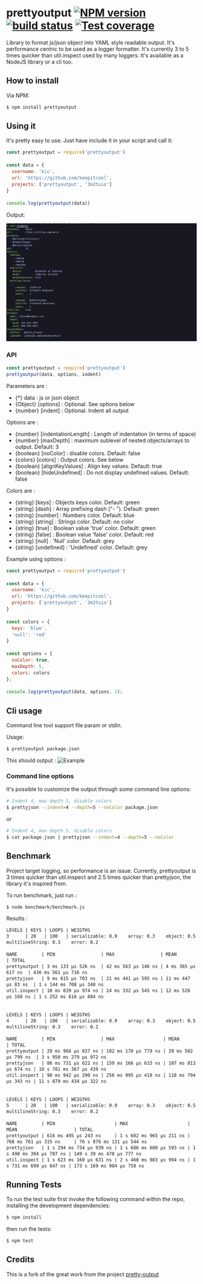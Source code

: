 # prettyoutput [![NPM version][npm-image]][npm-url] [![build status][travis-image]][travis-url] [![Test coverage][coveralls-image]][coveralls-url]

Library to format js/json object into YAML style readable output.
It's performance centric to be used as a logger formatter.
It's currently 3 to 5 times quicker than util.inspect used by many loggers.
It's available as a NodeJS library or a cli too.

## How to install

Via NPM:

```bash
$ npm install prettyoutput
```

## Using it

It's pretty easy to use. Just have include it in your script and call it:

```javascript
const prettyoutput = require('prettyoutput')

const data = {
  username: 'kic',
  url: 'https://github.com/keepitcool',
  projects: ['prettyoutput', '3m2tuio']
}

console.log(prettyoutput(data))
```

Output:

![Example](docs/images/example.png)

### API

```javascript
const prettyoutput = require('prettyoutput')
prettyoutput(data, options, indent)
```

Parameters are :
 * {*} data            : js or json object
 * {Object} [options]  : Optional. See options below
 * {number} [indent]   : Optional. Indent all output

Options are :
 * {number} [indentationLength]  : Length of indentation (in terms of space)
 * {number} [maxDepth]           : maximum sublevel of nested objects/arrays to output. Default: 3
 * {boolean} [noColor]           : disable colors. Default: false
 * {colors} [colors]             : Output colors. See below
 * {boolean} [alignKeyValues]    : Align key values. Default: true
 * {boolean} [hideUndefined]     : Do not display undefined values. Default: false

Colors are :
 * {string} [keys]       : Objects keys color. Default: green
 * {string} [dash]       : Array prefixing dash ("- "). Default: green
 * {string} [number]     : Numbers color. Default: blue
 * {string} [string]     : Strings color. Default: no color
 * {string} [true]       : Boolean value 'true' color. Default: green
 * {string} [false]      : Boolean value 'false' color. Default: red
 * {string} [null]       : 'Null' color. Default: grey
 * {string} [undefined]  : 'Undefined' color. Default: grey

Example using options :
```javascript
const prettyoutput = require('prettyoutput')

const data = {
  username: 'kic',
  url: 'https://github.com/keepitcool',
  projects: ['prettyoutput', '3m2tuio']
}

const colors = {
  keys: 'blue',
  'null': 'red'
}

const options = {
  noColor: true,
  maxDepth: 5,
  colors: colors
};

console.log(prettyoutput(data, options, 2);
```

## Cli usage

Command line tool support file param or stdin.

Usage:
```bash
$ prettyoutput package.json
```

This should output :
![Example](docs/images/example_cli.png)

### Command line options

It's possible to customize the output through some command line options:

```bash
# Indent 4, max depth 5, disable colors
$ prettyjson --indent=4 --depth=5 --noColor package.json
```

or

```bash
# Indent 4, max depth 5, disable colors
$ cat package.json | prettyjson --indent=4 --depth=5 --noColor
```

## Benchmark
Project target logging, so performance is an issue.
Currently, prettyoutput is 3 times quicker than util.inspect and 2.5 times quicker than prettyjson, the library it's inspired from.

To run benchmark, just run :
```bash
$ node benchmark/benchmark.js
```

Results :
```
LEVELS | KEYS | LOOPS | WEIGTHS
3      | 20   | 100   | serializable: 0.9    array: 0.3    object: 0.5    multilineString: 0.3    error: 0.2

NAME         | MIN                 | MAX                 | MEAN                | TOTAL
prettyoutput | 3 ms 133 µs 526 ns  | 42 ms 563 µs 146 ns | 4 ms 365 µs 617 ns  | 436 ms 561 µs 716 ns
prettyjson   | 9 ms 615 µs 703 ns  | 21 ms 441 µs 595 ns | 11 ms 447 µs 83 ns  | 1 s 144 ms 708 µs 348 ns
util.inspect | 10 ms 839 µs 974 ns | 24 ms 332 µs 545 ns | 12 ms 526 µs 168 ns | 1 s 252 ms 616 µs 884 ns


LEVELS | KEYS | LOOPS | WEIGTHS
4      | 20   | 100   | serializable: 0.9    array: 0.3    object: 0.5    multilineString: 0.3    error: 0.2

NAME         | MIN                 | MAX                  | MEAN                 | TOTAL
prettyoutput | 29 ms 966 µs 837 ns | 102 ms 170 µs 779 ns | 39 ms 502 µs 799 ns  | 3 s 950 ms 279 µs 972 ns
prettyjson   | 86 ms 731 µs 622 ns | 159 ms 166 µs 633 ns | 107 ms 813 µs 674 ns | 10 s 781 ms 367 µs 439 ns
util.inspect | 90 ms 942 µs 290 ns | 256 ms 995 µs 418 ns | 118 ms 794 µs 343 ns | 11 s 879 ms 434 µs 322 ns


LEVELS | KEYS | LOOPS | WEIGTHS
5      | 20   | 100   | serializable: 0.9    array: 0.3    object: 0.5    multilineString: 0.3    error: 0.2

NAME         | MIN                      | MAX                      | MEAN                     | TOTAL
prettyoutput | 616 ms 495 µs 243 ns     | 1 s 602 ms 965 µs 211 ns | 768 ms 761 µs 315 ns     | 76 s 876 ms 131 µs 544 ns
prettyjson   | 1 s 294 ms 734 µs 939 ns | 1 s 686 ms 600 µs 593 ns | 1 s 490 ms 394 µs 707 ns | 149 s 39 ms 470 µs 777 ns
util.inspect | 1 s 623 ms 160 µs 631 ns | 2 s 460 ms 983 µs 994 ns | 1 s 731 ms 699 µs 847 ns | 173 s 169 ms 984 µs 758 ns

```

## Running Tests

To run the test suite first invoke the following command within the repo,
installing the development dependencies:

```bash
$ npm install
```

then run the tests:

```bash
$ npm test
```

[npm-image]: https://img.shields.io/npm/v/prettyoutput.svg?style=flat-square
[npm-url]: https://www.npmjs.com/package/prettyoutput
[travis-image]: https://img.shields.io/travis/keepitcool/prettyoutput/master.svg?style=flat-square
[travis-url]: https://travis-ci.org/keepitcool/prettyoutput
[coveralls-image]: https://img.shields.io/codecov/c/github/keepitcool/prettyoutput.svg?style=flat-square
[coveralls-url]: https://codecov.io/github/keepitcool/prettyoutput?branch=master

## Credits
This is a fork of the great work from the project [pretty-output](https://github.com/keepitcool/prettyoutput)
